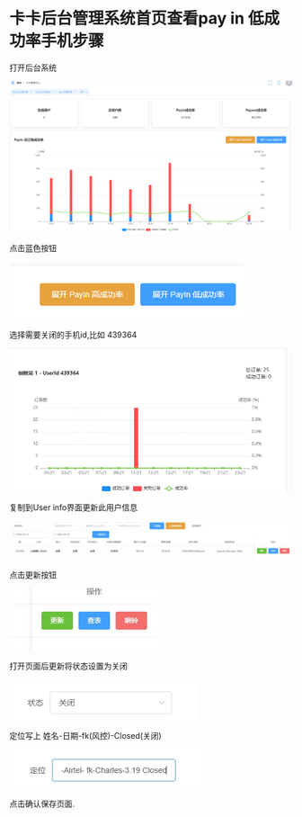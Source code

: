 # **卡卡后台管理系统首页查看pay in 低成功率手机步骤**

打开后台系统

![button](Fontpage.png)

点击蓝色按钮

![button](button.png)

选择需要关闭的手机id,比如 439364

![Table](Table.png)

复制到User info界面更新此用户信息

![Details](Details.png)

点击更新按钮

![updatebutton](updatebutton.png)

打开页面后更新将状态设置为关闭

![update2](update2.png)

定位写上 姓名-日期-fk(风控)-Closed(关闭)

![update1](update1.png)

点击确认保存页面.
